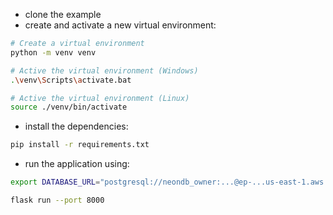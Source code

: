 - clone the example
- create and activate a new virtual environment:

```bash
# Create a virtual environment
python -m venv venv

# Active the virtual environment (Windows)
.\venv\Scripts\activate.bat

# Active the virtual environment (Linux)
source ./venv/bin/activate
```

- install the dependencies:

```bash
pip install -r requirements.txt
```

- run the application using:

```bash
export DATABASE_URL="postgresql://neondb_owner:...@ep-...us-east-1.aws.neon.tech/neondb?sslmode=require" 
```

```bash
flask run --port 8000
```

